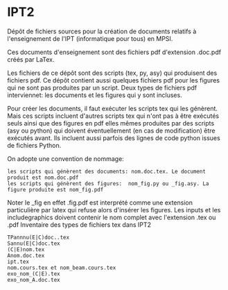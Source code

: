 # IPT2

Dépôt de fichiers sources pour la création de documents relatifs à l'enseignement de l'IPT (informatique pour tous) en MPSI.

Ces documents d'enseignement sont des fichiers pdf d'extension .doc.pdf créés par LaTex.

Les fichiers de ce dépôt sont  des scripts (tex, py, asy) qui produisent des fichiers pdf. Ce dépôt contient aussi quelques fichiers pdf pour les figures qui ne sont pas produites par un script. 
Deux types de fichiers pdf interviennet: les documents et les figures qui y sont incluses.

Pour créer les documents, il faut exécuter les scripts tex qui les génèrent. Mais ces scripts incluent d'autres scripts tex qui n'ont pas à être exécutés seuls ainsi que des figures en pdf elles mêmes produites par des scripts (asy ou python) qui doivent éventuellement (en cas de modification) être exécutés avant. Ils incluent aussi parfois des lignes de code python issues de fichiers Python.

On adopte une convention de nommage:

    les scripts qui génèrent des documents: nom.doc.tex. Le document produit est nom.doc.pdf
    les scripts qui génèrent des figures:  nom_fig.py ou _fig.asy. La figure produite est nom_fig.pdf

Noter le _fig en effet .fig.pdf est interprété comme une extension particulière par latex qui refuse alors d'insérer les figures. Les inputs et les includegraphics doivent contenir le nom complet avec l'extension .tex ou .pdf 
Inventaire des types de fichiers tex dans IPT2

    TPannnu(E|C)doc..tex
    Sannu(E|C)doc.tex
    (C|E)nom.tex
    Anom.doc.tex
    ipt.tex
    nom.cours.tex et nom_beam.cours.tex
    exo_nom_(C|E).tex
    exo_nom_A.doc.tex
